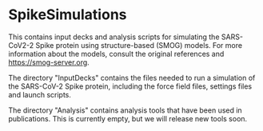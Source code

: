 # SpikeSimulations
This contains input decks and analysis scripts for simulating the SARS-CoV2-2 Spike protein using structure-based (SMOG) models.  For more information about the models, consult the original references and https://smog-server.org.

The directory "InputDecks" contains the files needed to run a simulation of the SARS-CoV-2 Spike protein, including the force field files, settings files and launch scripts.

The directory "Analysis" contains analysis tools that have been used in publications. This is currently empty, but we will release new tools soon.
